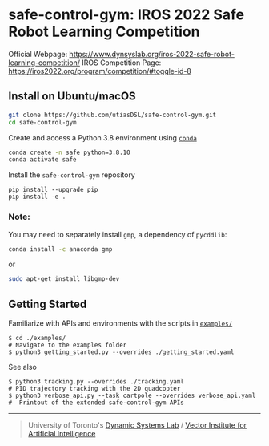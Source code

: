 # safe-control-gym: IROS 2022 Safe Robot Learning Competition

Official Webpage: https://www.dynsyslab.org/iros-2022-safe-robot-learning-competition/
IROS Competition Page: https://iros2022.org/program/competition/#toggle-id-8

## Install on Ubuntu/macOS

```bash
git clone https://github.com/utiasDSL/safe-control-gym.git
cd safe-control-gym
```

Create and access a Python 3.8 environment using
[`conda`](https://docs.conda.io/projects/conda/en/latest/user-guide/install/index.html)

```bash
conda create -n safe python=3.8.10
conda activate safe
```

Install the `safe-control-gym` repository 

```
pip install --upgrade pip
pip install -e .
```

### Note:
You may need to separately install `gmp`, a dependency of `pycddlib`:
 ```bash
conda install -c anaconda gmp
 ```
 or 
  ```bash
 sudo apt-get install libgmp-dev
 ```

## Getting Started
Familiarize with APIs and environments with the scripts in [`examples/`](https://github.com/utiasDSL/safe-control-gym/tree/main/examples)
```
$ cd ./examples/                                                                    # Navigate to the examples folder
$ python3 getting_started.py --overrides ./getting_started.yaml
```

See also
```
$ python3 tracking.py --overrides ./tracking.yaml                                   # PID trajectory tracking with the 2D quadcopter
$ python3 verbose_api.py --task cartpole --overrides verbose_api.yaml               #  Printout of the extended safe-control-gym APIs
```


-----
> University of Toronto's [Dynamic Systems Lab](https://github.com/utiasDSL) / [Vector Institute for Artificial Intelligence](https://github.com/VectorInstitute)
